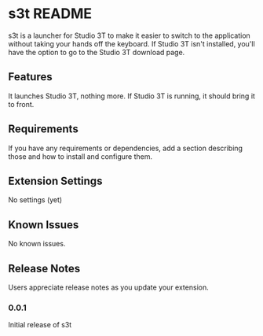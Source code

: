 # s3t README

s3t is a launcher for Studio 3T to make it easier to switch to the application without taking your hands off the keyboard. If Studio 3T isn't installed, you'll have the option to go to the Studio 3T download page.

## Features

It launches Studio 3T, nothing more. If Studio 3T is running, it should bring it to front.

## Requirements

If you have any requirements or dependencies, add a section describing those and how to install and configure them.

## Extension Settings

No settings (yet)

## Known Issues

No known issues.

## Release Notes

Users appreciate release notes as you update your extension.

### 0.0.1

Initial release of s3t

